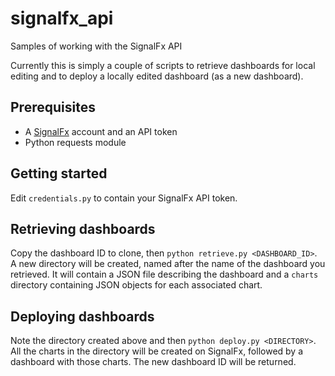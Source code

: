 # signalfx_api
Samples of working with the SignalFx API

Currently this is simply a couple of scripts to retrieve dashboards for local editing and to deploy a locally edited dashboard (as a new dashboard).

## Prerequisites
* A [SignalFx](https://signalfx.com/) account and an API token
* Python requests module

## Getting started
Edit `credentials.py` to contain your SignalFx API token.

## Retrieving dashboards
Copy the dashboard ID to clone, then `python retrieve.py <DASHBOARD_ID>`.  A new directory will be created, named after the name of the dashboard you retrieved.  It will contain a JSON file describing the dashboard and a `charts` directory containing JSON objects for each associated chart.

## Deploying dashboards
Note the directory created above and then `python deploy.py <DIRECTORY>`.  All the charts in the directory will be created on SignalFx, followed by a dashboard with those charts.  The new dashboard ID will be returned.
